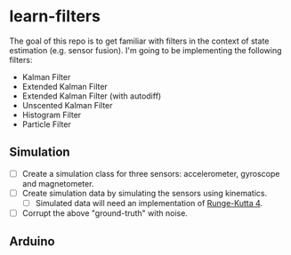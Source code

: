 # learn-filters

The goal of this repo is to get familiar with filters in the context of state estimation (e.g. sensor fusion). I'm going to be implementing the following filters:

* Kalman Filter
* Extended Kalman Filter
* Extended Kalman Filter (with autodiff)
* Unscented Kalman Filter
* Histogram Filter
* Particle Filter

## Simulation

- [ ] Create a simulation class for three sensors: accelerometer, gyroscope and magnetometer.
- [ ] Create simulation data by simulating the sensors using kinematics.
    - [ ] Simulated data will need an implementation of [Runge-Kutta 4](https://en.wikipedia.org/wiki/Runge%E2%80%93Kutta_methods). 
- [ ] Corrupt the above "ground-truth" with noise.

## Arduino
